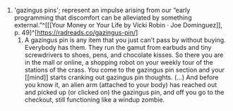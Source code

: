 1. 'gazingus pins'; represent an impulse arising from our “early programming that discomfort can be alleviated by something external.”^[[[Your Money or Your Life by Vicki Robin · Joe Dominguez]], p. 49]^[https://radreads.co/gazingus-pin/]
	1. A gazingus pin is any item that you just can’t pass by without buying. Everybody has them. They run the gamut from earbuds and tiny screwdrivers to shoes, pens, and chocolate kisses. So there you are in the mall or online, a shopping robot on your weekly tour of the stations of the crass. You come to the gazingus pin section and your [[mind]] starts cranking out gazingus pin thoughts. (…) And before you know it, an alien arm (attached to your body) has reached out and picked up (or clicked on) the gazingus pin, and off you go to the checkout, still functioning like a windup zombie.